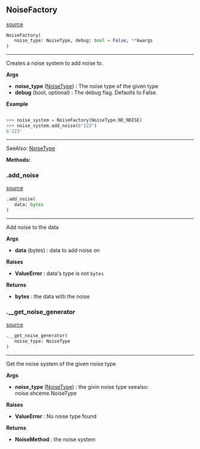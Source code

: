 #


## NoiseFactory
[source](https://github.com/N0Ball/EDAC/blob/main/modules/noise/noise.py/#L5)
```python 
NoiseFactory(
   noise_type: NoiseType, debug: bool = False, **kwargs
)
```


---
Creates a noise system to add noise to.


**Args**

* **noise_type** ([NoiseType](../scheme#NoiseType)) : The noise type of the given type
* **debug** (bool, optional) : The debug flag. Defaults to False.


**Example**


```python

>>> noise_system = NoiseFactory(NoiseType.NO_NOISE)
>>> noise_system.add_noise(b"123")
b'123'

```
---
SeeAlso:
    [NoiseType](../scheme#NoiseType)


**Methods:**


### .add_noise
[source](https://github.com/N0Ball/EDAC/blob/main/modules/noise/noise.py/#L28)
```python
.add_noise(
   data: bytes
)
```

---
Add noise to the data


**Args**

* **data** (bytes) : data to add noise on


**Raises**

* **ValueError**  : data's type is not `bytes`


**Returns**

* **bytes**  : the data with the noise


### .__get_noise_generator
[source](https://github.com/N0Ball/EDAC/blob/main/modules/noise/noise.py/#L52)
```python
.__get_noise_generator(
   noise_type: NoiseType
)
```

---
Get the noise system of the given noise type


**Args**

* **noise_type** ([NoiseType](../scheme#NoiseType)) : the givin noise type seealso: noise.shceme.NoiseType


**Raises**

* **ValueError**  : No noise type found


**Returns**

* **NoiseMethod**  : the noise system


